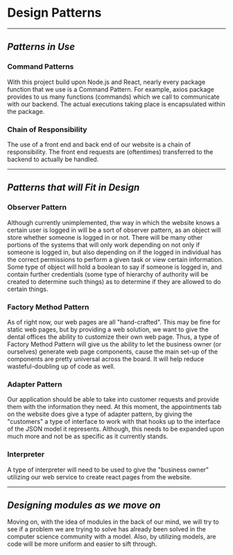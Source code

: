 # Design Patterns

----

## _Patterns in Use_

### Command Patterns
With this project build upon Node.js and React, nearly every package function
that we use is a Command Pattern. For example, axios package provides to us
many functions (commands) which we call to communicate with our backend.
The actual executions taking place is encapsulated within the package. 

### Chain of Responsibility 
The use of a front end and back end of our website is a chain of responsibility.
The front end requests are (oftentimes) transferred to the backend to actually be handled.

---------

## _Patterns that will Fit in Design_

### Observer Pattern
Although currently unimplemented, thw way in which the website knows a certain user
is logged in will be a sort of observer pattern, as 
an object will store whether someone is logged in or not. 
There will be many other portions of the systems that will
only work depending on not only if someone is logged in, but
also depending on if the logged in individual has the correct
permissions to perform a given task or view certain information.
Some type of object will hold a boolean to say if someone is
logged in, and contain further credentials (some
type of hierarchy of authority
will be created to determine such things) 
as to determine if they are allowed to do certain things.


### Factory Method Pattern
As of right now, our web pages are all "hand-crafted". This may be fine
for static web pages, but by providing a web solution, we want to give the
dental offices the ability to customize their own web page. Thus, a type
of Factory Method Pattern will give us the ability to let the business owner
(or ourselves) generate web page components, cause the main set-up of the components
are pretty universal across the board. It will help reduce wasteful-doubling up of
code as well.

### Adapter Pattern
Our application should be able to take into customer requests and provide them with the information
they need. At this moment, the appointments tab on the website does give a
type of adapter pattern, by giving the "customers" 
a type of interface to work with that hooks up to the interface of the JSON model it represents.
Although, this needs to be expanded upon much more and not be as
specific as it currently stands.


### Interpreter
A type of interpreter will need to be used to give the "business owner" utilizing
our web service to create react pages from the website. 


---------

## _Designing modules as we move on_

Moving on, with the idea of modules in the back of our mind, we will
try to see if a problem we are trying to solve has already been solved
in the computer science community with a model. Also, by utilizing models,
are code will be more uniform and easier to sift through.
